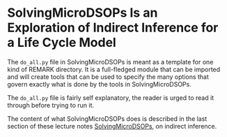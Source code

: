 # SolvingMicroDSOPs Is an Exploration of Indirect Inference for a Life Cycle Model

The `do_all.py` file in SolvingMicroDSOPs is meant as a template for one kind of REMARK directory. It is a full-fledged module that can be imported and will create tools that can be used to specify the many options that govern exactly what is done by the tools in SolvingMicroDSOPs.

The `do_all.py` file is fairly self explanatory, the reader is urged to read it through before trying to run it. 

The content of what SolvingMicroDSOPs does is described in the last section of these lecture notes [SolvingMicroDSOPs](http://econ.jhu.edu/people/ccarroll/SolvingMicroDSOPs), on indirect inference.


